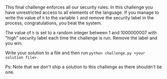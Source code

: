 This final challenge enforces all our security rules. In this challenge you have unrestricted access to all elements of the language. If you manage to write the value of `h` to the variable `l` and remove the security label in the process, congratulations, you beat the system.

The value of `h` is set to a random integer between 1 and 1000000007 with "high" security label each time the challenge is run. Remove the label and you win.

Write your solution to a file and then run `python challenge.py <your solution file>.`

Ps: Note that we don't ship a solution to this challenge as there shouldn't be one.
